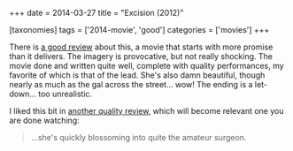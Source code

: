 +++
date = 2014-03-27
title = "Excision (2012)"

[taxonomies]
tags = ['2014-movie', 'good']
categories = ['movies']
+++

There is [a good review] about this, a movie that starts with more
promise than it delivers. The imagery is provocative, but not really
shocking. The movie done and written quite well, complete with quality
performances, my favorite of which is that of the lead. She\'s also damn
beautiful, though nearly as much as the gal across the street\... wow!
The ending is a let-down\... too unrealistic.

I liked this bit in [another quality review], which will become relevant
one you are done watching:

> \...she\'s quickly blossoming into quite the amateur surgeon.

  [a good review]: http://skymovies.sky.com/excision/revie
  [another quality review]: http://www.fearnet.com/news/review/sundance-2012-excision-review
